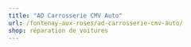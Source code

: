 ```yaml
---
title: "AD Carrosserie CMV Auto"
url: /fontenay-aux-roses/ad-carrosserie-cmv-auto/
shop: réparation de voitures
---
```


